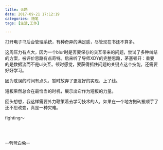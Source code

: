 ```yaml
---
title: 无题
date: 2017-09-21 17:12:19
categories: 随笔
tags: [生活,工作]

---
```

打开电子书后台管理系统，有种奇异的满足感，尽管现在书还不算多。

这周压力有点大，因为一个blur时是否要保存的交互带来的问题，尝试了多种纠结的方案，被评价思路有点奇特。后来听了导师XDY的完整思路，茅塞顿开：重要的是数据流而不是ui交互。顿时感觉，要获得抓住问题的关键点这个技能，还需要好好学习。

因为耽误的时间有点久，暂时放弃了更友好的实现，上了线。

短板果然总会在最恰当的时机，展示出它作为短板的力量。

回头想想，我这样需要外力鞭策着去学习技术的人，如果在一个地方搬砖搬顺手了还不思改变，真是一种灾难。

fighting～

<br /><br />

--茕茕白兔--